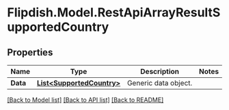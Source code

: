 # Flipdish.Model.RestApiArrayResultSupportedCountry
## Properties

Name | Type | Description | Notes
------------ | ------------- | ------------- | -------------
**Data** | [**List&lt;SupportedCountry&gt;**](SupportedCountry.md) | Generic data object. | 

[[Back to Model list]](../README.md#documentation-for-models) [[Back to API list]](../README.md#documentation-for-api-endpoints) [[Back to README]](../README.md)

